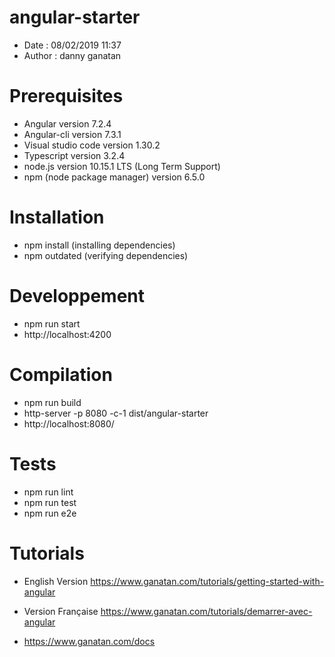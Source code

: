 # angular-starter
- Date : 08/02/2019 11:37
- Author : danny ganatan

# Prerequisites
- Angular version 7.2.4
- Angular-cli version 7.3.1
- Visual studio code version 1.30.2
- Typescript version 3.2.4
- node.js version 10.15.1 LTS (Long Term Support)
- npm (node package manager) version 6.5.0

# Installation
- npm install (installing dependencies)
- npm outdated (verifying dependencies)

# Developpement
- npm run start
- http://localhost:4200

# Compilation 
- npm run build
- http-server -p 8080 -c-1 dist/angular-starter 
- http://localhost:8080/

# Tests
- npm run lint
- npm run test
- npm run e2e

# Tutorials
- English Version https://www.ganatan.com/tutorials/getting-started-with-angular
- Version Française https://www.ganatan.com/tutorials/demarrer-avec-angular

- https://www.ganatan.com/docs

